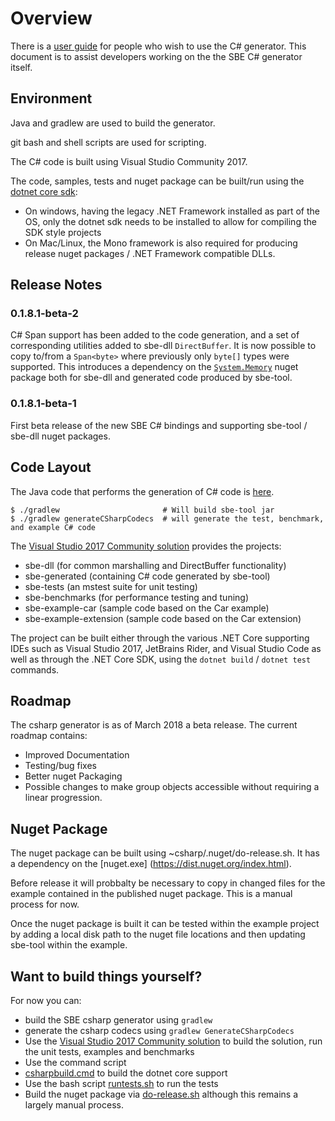 Overview
========

There is a [user guide](https://github.com/real-logic/simple-binary-encoding/wiki/Csharp-User-Guide) for people who wish
to use the C# generator.  This document is to assist developers working on the the SBE C# generator itself.


Environment
-----------
Java and gradlew are used to build the generator.

git bash and shell scripts are used for scripting.

The C# code is built using Visual Studio Community 2017.

The code, samples, tests and nuget package can be built/run using the [dotnet core sdk](https://www.microsoft.com/net/download):

* On windows, having the legacy .NET Framework installed as part of the OS, only the dotnet sdk needs to be installed to allow for compiling the SDK style projects
* On Mac/Linux, the Mono framework is also required for producing release nuget packages / .NET Framework compatible DLLs.

## Release Notes

### 0.1.8.1-beta-2

C# Span support has been added to the code generation, and a set of corresponding utilities added to sbe-dll `DirectBuffer`. It is now possible to copy to/from a `Span<byte>` where previously only `byte[]` types were supported. This introduces a dependency on the [`System.Memory`](https://www.nuget.org/packages/System.Memory/) nuget package both for sbe-dll and generated code produced by sbe-tool.

### 0.1.8.1-beta-1

First beta release of the new SBE C# bindings and supporting sbe-tool / sbe-dll nuget packages.

Code Layout
-----------

The Java code that performs the generation of C# code is
[here](https://github.com/real-logic/simple-binary-encoding/tree/master/sbe-tool/src/main/java/uk/co/real_logic/sbe/generation/csharp).

    $ ./gradlew                       # Will build sbe-tool jar
    $ ./gradlew generateCSharpCodecs  # will generate the test, benchmark, and example C# code

The [Visual Studio 2017 Community
solution](https://github.com/real-logic/simple-binary-encoding/blob/master/csharp/csharp.sln) provides the projects:

 * sbe-dll (for common marshalling and DirectBuffer functionality)
 * sbe-generated (containing C# code generated by sbe-tool)
 * sbe-tests (an mstest suite for unit testing)
 * sbe-benchmarks (for performance testing and tuning)
 * sbe-example-car (sample code based on the Car example)
 * sbe-example-extension (sample code based on the Car extension)

The project can be built either through the various .NET Core supporting IDEs such as Visual Studio 2017, JetBrains Rider, and Visual Studio Code as well as through the .NET Core SDK, using the `dotnet build` / `dotnet test` commands.

Roadmap
-------
The csharp generator is as of March 2018 a beta release. The current roadmap contains: 

 * Improved Documentation
 * Testing/bug fixes
 * Better nuget Packaging 
 * Possible changes to make group objects accessible without requiring
   a linear progression.

Nuget Package
-------------
The nuget package can be built using ~csharp/.nuget/do-release.sh. It has a dependency on the [nuget.exe]
(https://dist.nuget.org/index.html).

Before release it will probbalty be necessary to copy in changed files for the example contained in the published nuget
package. This is a manual process for now.

Once the nuget package is built it can be tested within the example project by adding a local disk path to the nuget
file locations and then updating sbe-tool within the example. 


Want to build things yourself?
------------------------------

For now you can:

 * build the SBE csharp generator using `gradlew`
 * generate the csharp codecs using `gradlew GenerateCSharpCodecs`
 * Use the [Visual Studio 2017 Community solution](https://github.com/real-logic/simple-binary-encoding/blob/master/csharp/csharp.sln) to build the solution, run the unit tests, examples and benchmarks
 * Use the command script
 * [csharpbuild.cmd](https://github.com/real-logic/simple-binary-encoding/blob/master/csharp/csharpbuild.cmd) to build the dotnet core support
 * Use the bash script [runtests.sh](https://github.com/real-logic/simple-binary-encoding/blob/master/csharp/runtests.sh) to run the tests
 * Build the nuget package via [do-release.sh](https://github.com/real-logic/simple-binary-encoding/blob/master/csharp/.nuget/do-release.sh) although this remains a largely manual process.
